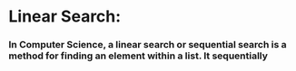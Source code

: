# Linear Search:
### In Computer Science, a linear search or sequential search is a method for finding an element within a list. It sequentially 


